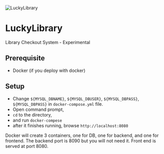 ![LuckyLibrary](https://github.com/musaugurlu/LuckyLibrary/workflows/Docker%20Image%20CI/badge.svg?branch=master)
# LuckyLibrary
Library Checkout System - Experimental

## Prerequisite
- Docker (if you deploy with docker)

## Setup
- Change `${MYSQL_DBNAME}`, `${MYSQL_DBUSER}`, `${MYSQL_DBPASS}`, `${MYSQL_DBPASS}` in `docker-compose.yml` file.
- Open command prompt, 
- `cd` to the directory, 
- and run `docker-compese`
- after it finishes running, browse `http://localhost:8080`

Docker will create 3 containers, one for DB, one for backend, and one for frontend. The backend port is 8090 but you will not need it. Front end is served at port 8080.
